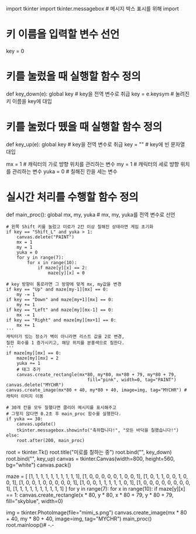 import tkinter
import tkinter.messagebox #  메시지 박스 표시를 위해 import

# 키 이름을 입력할 변수 선언
key = 0
# 키를 눌렀을 때 실행할 함수 정의
def key_down(e):
    global key # key을 전역 변수로 취급
    key = e.keysym # 눌려진 키 이름을 key에 대입

# 키를 눌렀다 뗐을 때 실행할 함수 정의
def key_up(e):
    global key # key을 전역 변수로 취급
    key = "" # key에 빈 문자열 대입

mx = 1 # 캐릭터의 가로 뱡향 위치를 관리하는 변수
my = 1 # 캐릭터의 세로 뱡향 위치를 관리하는 변수
yuka = 0 # 칠해진 칸을 세는 변수

# 실시간 처리를 수행할 함수 정의
def main_proc():
    global mx, my, yuka # mx, my, yuka를 전역 변수로 선언
    
    # 왼쪽 Shift 키를 눌렀고 미로가 2칸 이상 칠해진 상태라면 게임 초기화
    if key == "Shift_L" and yuka > 1:
        canvas.delete("PAINT")
        mx = 1
        my = 1
        yuka = 0
        for y in range(7):
            for x in range(10):
                if maze[y][x] == 2:
                    maze[y][x] = 0
    
    # key 방향이 통로라면 그 방향에 맞게 mx, my값을 변경
    if key == "Up" and maze[my-1][mx] == 0: 
        my -= 1
    if key == "Down" and maze[my+1][mx] == 0:
        my += 1
    if key == "Left" and maze[my][mx-1] == 0:
        mx -= 1
    if key == "Right" and maze[my][mx+1] == 0:
        mx += 1    
    '''
    캐릭터가 있는 장소가 벽이 아니라면 리스트 값을 2로 변경,
    칠한 회수를 1 증가시키고, 해당 위치를 분홍색으로 칠한다.
    '''
    if maze[my][mx] == 0:
        maze[my][mx] = 2
        yuka += 1
        # 태그 추가
        canvas.create_rectangle(mx*80, my*80, mx*80 + 79, my*80 + 79, 
                                   fill="pink", width=0, tag="PAINT")
    canvas.delete("MYCHR")
    canvas.create_image(mx*80 + 40, my*80 + 40, image=img, tag="MYCHR") # 캐릭터 이미지 이동
    
    # 30개 칸을 모두 칠했다면 클리어 메시지를 표시해주고
    # 그렇지 않다면 0.2초 후 main_proc 함수를 실행한다.
    if yuka == 30:
        canvas.update()
        tkinter.messagebox.showinfo("축하합니다!", "모든 바닥을 칠했습니다!")
    else:
        root.after(200, main_proc)


root = tkinter.Tk()
root.title("미로를 칠하는 중")
root.bind("<KeyPress>", key_down)
root.bind("<KeyRelease>", key_up)
canvas = tkinter.Canvas(width=800, height=560, bg="white")
canvas.pack()

maze = [
    [1, 1, 1, 1, 1, 1, 1, 1, 1, 1],
    [1, 0, 0, 0, 0, 0, 1, 0, 0, 1],
    [1, 0, 1, 1, 0, 0, 1, 0, 0, 1],
    [1, 0, 0, 1, 0, 0, 0, 0, 0, 1],
    [1, 0, 0, 1, 1, 1, 1, 1, 0, 1],
    [1, 0, 0, 0, 0, 0, 0, 0, 0, 1],
    [1, 1, 1, 1, 1, 1, 1, 1, 1, 1]
]
for y in range(7):
    for x in range(10):
        if maze[y][x] == 1:
            canvas.create_rectangle(x * 80, y * 80, x * 80 + 79, y * 80 + 79, fill="skyblue", width=0)

img = tkinter.PhotoImage(file="mimi_s.png")
canvas.create_image(mx * 80 + 40, my * 80 + 40, image=img, tag="MYCHR")
main_proc()
root.mainloop()# -.-
